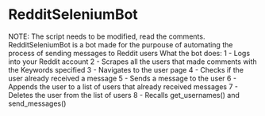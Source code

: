 # RedditSeleniumBot
NOTE: The script needs to be modified, read the comments.
RedditSeleniumBot is a bot made for the purpouse of automating the process of sending messages to Reddit users
What the bot does:
1 - Logs into your Reddit account
2 - Scrapes all the users that made comments with the Keywords specified
3 - Navigates to the user page
4 - Checks if the user already received a message
5 - Sends a message to the user
6 - Appends the user to a list of users that already received messages
7 - Deletes the user from the list of users
8 - Recalls get_usernames() and send_messages()
